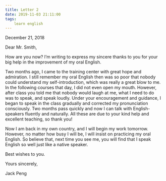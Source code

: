 ```yaml
---
title: Letter 2
date: 2019-11-03 21:11:00
tags:
    learn english
---
```

December 21, 2018

Dear Mr. Smith,

How are you now?
I’m writing to express my sincere thanks to you for your big help in the
improvement of my oral English.

Two months ago,
I came to the training center with great hope and admiration. I still remember
my oral English then was so poor that nobody could understand my self-introduction,
which was really a great blow to me. In the following courses that day, I did
not even open my mouth. However, after class you told me that nobody would
laugh at me, what I need to do was to speak, and speak loudly. Under your
encouragement and guidance, I began to speak in the class gradually and
corrected my pronunciation consciously. Two months pass quickly and now I can
talk with English-speakers fluently and naturally. All these are due to your
kind help and excellent teaching, so thank you!

Now I am back in
my own country, and I will begin my work tomorrow. However, no matter how busy
I will be, I will insist on practicing my oral English. So believe that, next
time you see me, you will find that I speak English so well just like a native
speaker.

Best wishes to
you.

Yours sincerely,

Jack Peng